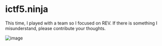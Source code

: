 # ictf5.ninja

This time, I played with a team so I focused on REV. If there is something I misunderstand, please contribute your thoughts.

![image](https://github.com/daglongg/ictf5.ninja/assets/138242812/f7b6f58c-7b18-4981-9849-f768d126ae0b)


